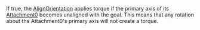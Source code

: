 If true, the [AlignOrientation](https://developer.roblox.com/en-us/api-reference/class/AlignOrientation) applies torque if the primary axis of its [Attachment0](https://developer.roblox.com/en-us/api-reference/property/Constraint/Attachment0) becomes unaligned with the goal. This means that any rotation about the Attachment0's primary axis will not create a torque.